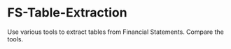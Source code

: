# FS-Table-Extraction
Use various tools to extract tables from Financial Statements. Compare the tools.

